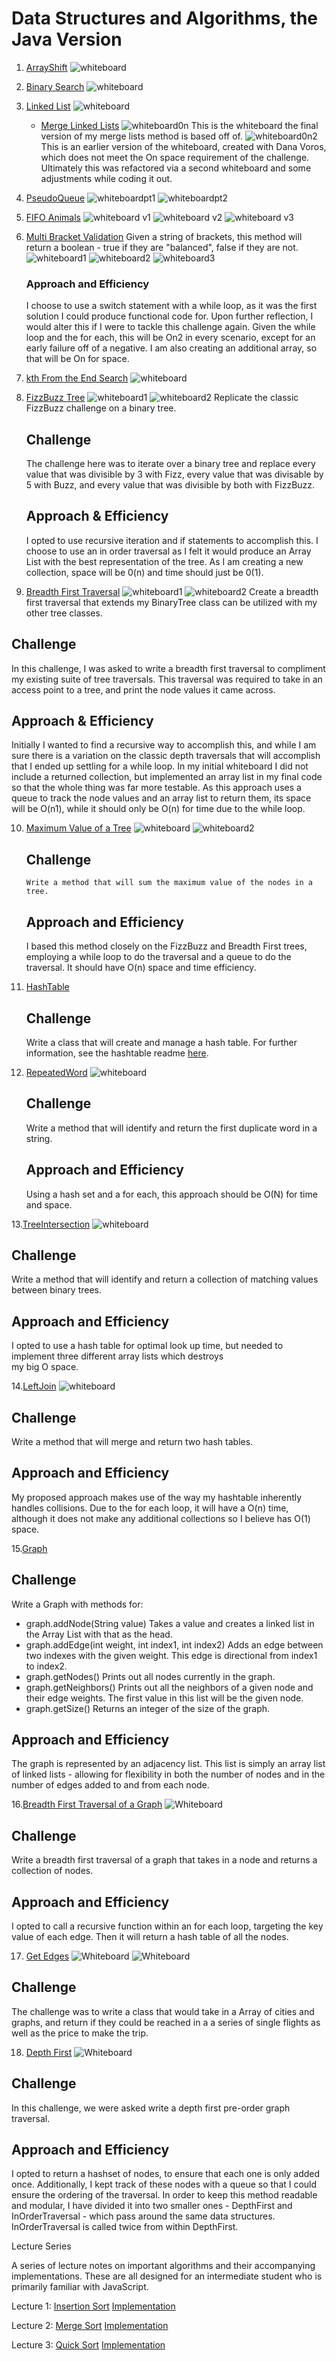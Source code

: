 # Data Structures and Algorithms, the Java Version 

1. [ArrayShift](./src/main/java/ArrayShift.java)
    ![whiteboard](./assets/IMG_1614.jpeg)
2. [Binary Search](./src/main/java/BinarySearch.java)
        ![whiteboard](./assets/57274443_2248355075425569_8806547144405155840_n.jpg)
3. [Linked List](./src/main/java/linkedlist/LinkedList.java)
    ![whiteboard](assets/LinkedListInserts_thumb_3ebb.jpg)
    - [Merge Linked Lists](./src/main/java/linkedlist/MergeList.java)
        ![whiteboard0n](./assets/MergeListOn.jpg)
        This is the whiteboard the final version of my merge lists method is based off of.
        ![whiteboard0n2](./assets/MergeListOn2.jpg)
        This is an earlier version of the whiteboard, created with Dana Voros, which does not meet the On space requirement
        of the challenge. Ultimately this was refactored via a second whiteboard and some adjustments while coding it out.  
4.  [PseudoQueue](./src/main/java/stacksandqueues/PseudoQueue.java)
        ![whiteboardpt1](./assets/pseudoqueue1.jpg)
        ![whiteboardpt2](./assets/pseudoqueue2.jpg)
5.  [FIFO Animals](./src/main/java/stacksandqueues/fifoanimalshelter) 
        ![whiteboard v1](./assets/IMG_1689.jpeg)
        ![whiteboard v2](./assets/IMG_1690.jpeg)
        ![whiteboard v3](./assets/IMG_1691.jpeg)
6.  [Multi Bracket Validation](./src/main/java/MultiBracketValidation.java)
        Given a string of brackets, this method will return a boolean - true if they are "balanced", false if they are not. 
        ![whiteboard1](./assets/multibracketvalidationWB1.jpg)
        ![whiteboard2](./assets/multibracketvalidaitonwb02.jpg)
        ![whiteboard3](./assets/multibracketvalidationwb03.jpg)
        
     ### Approach and Efficiency  
     I choose to use a switch statement with a while loop, as it was the first solution I could produce functional code 
     for. Upon further reflection, I would alter this if I were to tackle this challenge again.  Given the while loop and
     the for each, this will be On2 in every scenario, except for an early failure off of a negative. I am also creating 
     an additional array, so that will be On for space. 
     
7. [kth From the End Search](https://github.com/MerrybyPractice/java_data_structures_and_algo/pull/8)
    ![whiteboard](./Data-Structures/LinkedList/assets/LinkedListsKfromtheEnd.jpeg)
    
8. [FizzBuzz Tree]()
    ![whiteboard1](./assets/FizzBuzzPrep.jpeg)
    ![whiteboard2](./assets/FizzBuzzTreeCode.jpeg)
  Replicate the classic FizzBuzz challenge on a binary tree. 
   
   ## Challenge
   The challenge here was to iterate over a binary tree and replace every value that was divisible by 3 with Fizz, every 
   value that was divisable by 5 with Buzz, and every value that was divisible by both with FizzBuzz.  
   
   ## Approach & Efficiency
   I opted to use recursive iteration and if statements to accomplish this. I choose to use an in order traversal as I 
   felt it would produce an Array List with the best representation of the tree. As I am creating a new collection, space
   will be 0(n) and time should just be 0(1).

9. [Breadth First Traversal](./src/main/java/tree/BreadthFirst.java) 
    ![whiteboard1](./assets/breadthTraversalPrep.jpg)
    ![whiteboard2](./assets/breadthTraversalCode.jpg)
  Create a breadth first traversal that extends my BinaryTree class can be utilized with my other tree classes. 
  
  ## Challenge
  In this challenge, I was asked to write a breadth first traversal to compliment my existing suite of tree traversals.
  This traversal was required to take in an access point to a tree, and print the node values it came across.  
  
  ## Approach & Efficiency  
  Initially I wanted to find a recursive way to accomplish this, and while I am sure there is a variation on the classic depth 
  traversals that will accomplish that I ended up settling for a while loop. In my initial whiteboard I did not include 
  a returned collection, but implemented an array list in my final code so that the whole thing was far more testable. As 
  this approach uses a queue to track the node values and an array list to return them, its space will be O(n1), while it 
  should only be O(n) for time due to the while loop.   

10. [Maximum Value of a Tree](./src/main/java/tree/findMaximumValue.java)
    ![whiteboard](./assets/maxValue.jpeg)
    ![whiteboard2](./assets/maxValue2.jpeg)
    
    ## Challenge 
        Write a method that will sum the maximum value of the nodes in a tree. 

    ## Approach and Efficiency 
    I based this method closely on the FizzBuzz and Breadth First trees, employing a while loop to do the traversal and a
    queue to do the traversal. It should have O(n) space and time efficiency.  
    
11. [HashTable](./src/main/java/hash/Hashtable.java)
    ## Challenge 
       Write a class that will create and manage a hash table. For further information, see the hashtable readme [here](./src/main/java/hash/README.md). 

12. [RepeatedWord](./src/main/java/hash/RepeatedWord.java)
    ![whiteboard](./assets/dupword.jpeg)
    
    ## Challenge 
    Write a method that will identify and return the first duplicate word in a string. 
    
    ## Approach and Efficiency
    
    Using a hash set and a for each, this approach should be O(N) for time and space.

13.[TreeIntersection](./src/main/java/hash/TreeIntersection.java)
    ![whiteboard](./assets/treeintersection.jpg)
    
   ## Challenge 
   Write a method that will identify and return a collection of matching values between binary trees. 
   
   ## Approach and Efficiency 
   I opted to use a hash table for optimal look up time, but needed to implement three different array lists which destroys  
   my big O space. 
       
14.[LeftJoin]()
    ![whiteboard](./assets/IMG_1747_50.jpeg)
    
   ## Challenge 
   Write a method that will merge and return two hash tables. 
   
   ## Approach and Efficiency
   My proposed approach makes use of the way my hashtable inherently handles collisions. Due to the for each loop, it will 
   have a O(n) time, although it does not make any additional collections so I believe has O(1) space. 

15.[Graph](./src/main/java/graph/Graph.java)
    
   ## Challenge 
   Write a Graph with methods for: 
   
   - graph.addNode(String value)
        Takes a value and creates a linked list in the Array List with that as the head. 
   - graph.addEdge(int weight, int index1, int index2)
        Adds an edge between two indexes with the given weight. This edge is directional from index1 to index2. 
   - graph.getNodes()
        Prints out all nodes currently in the graph. 
   - graph.getNeighbors()
        Prints out all the neighbors of a given node and their edge weights. The first value in this list will be the given node. 
   - graph.getSize()
        Returns an integer of the size of the graph.
        
   ## Approach and Efficiency
   
   The graph is represented by an adjacency list. This list is simply an array list of linked lists - allowing for flexibility in both the number of nodes 
   and in the number of edges added to and from each node.     
   

16.[Breadth First Traversal of a Graph](./src/main/java/graph/BreadthFirstGraph.java)
    ![Whiteboard](./assets/IMG_1767_50.jpeg)
    
  ## Challenge 
  
  Write a breadth first traversal of a graph that takes in a node and returns a collection of nodes. 
  
  ## Approach and Efficiency 
  
  I opted to call a recursive function within an for each loop, targeting the key value of each edge. Then it will return 
  a hash table of all the nodes. 
 
17. [Get Edges](./src/main/java/graph/GetEdges.java)
     ![Whiteboard](./assets/getEdges.jpg)
     ![Whiteboard](./assets/getEdges2.jpg)
     
  ## Challenge 
  
  The challenge was to write a class that would take in a Array of cities and graphs, and return if they could be reached 
  in a a series of single flights as well as the price to make the trip. 

18. [Depth First](./src/main/java/graph/DepthFirst.java)
     ![Whiteboard](./assets/depthFirst.jpeg)
     
   ## Challenge 
   
   In this challenge, we were asked write a depth first pre-order graph traversal. 
   
   ## Approach and Efficiency 
   
   I opted to return a hashset of nodes, to ensure that each one is only added once. Additionally, I kept track of these 
   nodes with a  queue so that I could ensure the ordering of the traversal. In order to keep this method readable and 
   modular, I have divided it into two smaller ones - DepthFirst and InOrderTraversal - which pass around the same data
   structures. InOrderTraversal is called twice from within DepthFirst.   
   


Lecture Series 

A series of lecture notes on important algorithms and their accompanying implementations. These are all designed for an 
intermediate student who is primarily familiar with JavaScript. 

Lecture 1: [Insertion Sort](./src/main/java/insertionsort/insertionSortLecture.md) 
           [Implementation](./src/main/java/insertionsort/InsertionSort.java) 
   
Lecture 2: [Merge Sort](./src/main/java/mergesort/lecture.md)
           [Implementation](./src/main/java/mergesort/MergeSort.java) 
           
Lecture 3: [Quick Sort]()
           [Implementation]() 